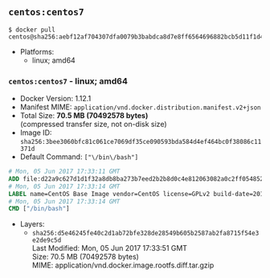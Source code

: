 ## `centos:centos7`

```console
$ docker pull centos@sha256:aebf12af704307dfa0079b3babdca8d7e8ff6564696882bcb5d11f1d461f9ee9
```

-	Platforms:
	-	linux; amd64

### `centos:centos7` - linux; amd64

-	Docker Version: 1.12.1
-	Manifest MIME: `application/vnd.docker.distribution.manifest.v2+json`
-	Total Size: **70.5 MB (70492578 bytes)**  
	(compressed transfer size, not on-disk size)
-	Image ID: `sha256:3bee3060bfc81c061ce7069df35ce090593bda584d4ef464bc0f38086c11371d`
-	Default Command: `["\/bin\/bash"]`

```dockerfile
# Mon, 05 Jun 2017 17:33:11 GMT
ADD file:d22a9c627d1d1f32a8db8ba273b7eed2b2b8d0c4e812063082a0c2ff0548525a in / 
# Mon, 05 Jun 2017 17:33:14 GMT
LABEL name=CentOS Base Image vendor=CentOS license=GPLv2 build-date=20170605
# Mon, 05 Jun 2017 17:33:14 GMT
CMD ["/bin/bash"]
```

-	Layers:
	-	`sha256:d5e46245fe40c2d1ab72bfe328de28549b605b2587ab2fa8715f54e3e2de9c5d`  
		Last Modified: Mon, 05 Jun 2017 17:33:51 GMT  
		Size: 70.5 MB (70492578 bytes)  
		MIME: application/vnd.docker.image.rootfs.diff.tar.gzip
